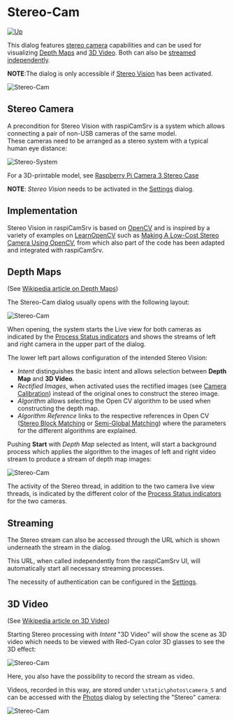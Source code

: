 # Stereo-Cam

[![Up](img/goup.gif)](./Cam.md)

This dialog features [stereo camera](#stereo-camera) capabilities and can be used for visualizing [Depth Maps](#depth-maps) and [3D Video](#3d-video). Both can also be [streamed independently](#streaming).

**NOTE**:The dialog is only accessible if [Stereo Vision](./Settings.md#activating--deactivating-stereo-vision) has been activated.

![Stereo-Cam](img/CamStereoCam1.jpg)

## Stereo Camera

A precondition for Stereo Vision with raspiCamSrv is a system which allows connecting a pair of non-USB cameras of the same model.     
These cameras need to be arranged as a stereo system with a typical human eye distance:

![Stereo-System](img/Pi_Camera_3_Case_Stereo_front.JPG)

For a 3D-printable model, see [Raspberry Pi Camera 3 Stereo Case](https://makerworld.com/en/models/1742837-raspberry-pi-camera-3-stereo-case)

**NOTE**: *Stereo Vision* needs to be activated in the [Settings](./Settings.md#activating--deactivating-stereo-vision) dialog.

## Implementation

Stereo Vision in raspiCamSrv is based on [OpenCV](https://opencv.org/) and is inspired by a variety of examples on [LearnOpenCV](https://learnopencv.com/) such as [Making A Low-Cost Stereo Camera Using OpenCV](https://learnopencv.com/making-a-low-cost-stereo-camera-using-opencv/), from which also part of the code has been adapted and integrated with raspiCamSrv.

## Depth Maps

(See [Wikipedia article on Depth Maps](https://en.wikipedia.org/wiki/Depth_map))

The Stereo-Cam dialog usually opens with the following layout:

![Stereo-Cam](img/CamStereoCam2.jpg)

When opening, the system starts the Live view for both cameras as indicated by the [Process Status indicators](./UserGuide.md#process-status-indicators) and shows the streams of left and right camera in the upper part of the dialog.

The lower left part allows configuration of the intended Stereo Vision:

- *Intent* distinguishes the basic intent and allows selection between **Depth Map** and **3D Video**.
- *Rectified Images*, when activated uses the rectified images (see [Camera Calibration](./CamCalibration.md)) instead of the original ones to construct the stereo image.
- *Algorithm* allows selecting the Open CV algorithm to be used when constructing the depth map.
- *Algorithm Reference* links to the respective references in Open CV ([Stereo Block Matching](https://docs.opencv.org/4.6.0/d9/dba/classcv_1_1StereoBM.html) or [Semi-Global Matching](https://docs.opencv.org/4.6.0/d2/d85/classcv_1_1StereoSGBM.html)) where the parameters for the different algorithms are explained.

Pushing **Start** with *Depth Map* selected as Intent, will start a background process which applies the algorithm to the images of left and right video stream to produce a stream of depth map images:

![Stereo-Cam](img/CamStereoCam3.jpg)

The activity of the Stereo thread, in addition to the two camera live view threads, is indicated by the different color of the [Process Status indicators](./UserGuide.md#process-status-indicators) for the two cameras.

## Streaming

The Stereo stream can also be accessed through the URL which is shown underneath the stream in the dialog.

This URL, when called independently from the raspiCamSrv UI, will automatically start all necessary streaming processes.

The necessity of authentication can be configured in the [Settings](./Settings.md#configuring-authentication-for-streaming).

## 3D Video

 (See [Wikipedia article on 3D Video](https://en.wikipedia.org/wiki/3D_film))

Starting Stereo processing with *Intent* "3D Video" will show the scene as 3D video which needs to be viewed with Red-Cyan color 3D glasses to see the 3D effect:

![Stereo-Cam](img/CamStereoCam1.jpg)

Here, you also have the possibility to record the stream as video.

Videos, recorded in this way, are stored under ```\static\photos\camera_S``` and can be accessed with the [Photos](./PhotoViewer.md) dialog by selecting the "Stereo" camera:

![Stereo-Cam](img/Photos_Stereo.jpg)
